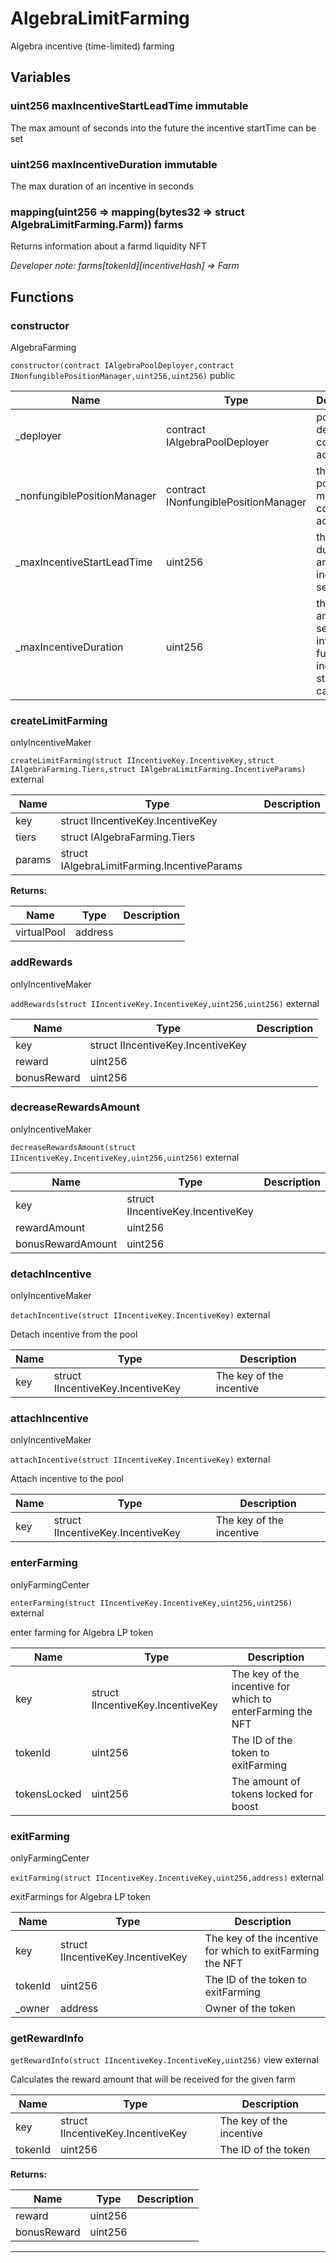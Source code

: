 

# AlgebraLimitFarming

Algebra incentive (time-limited) farming




## Variables
### uint256 maxIncentiveStartLeadTime immutable

The max amount of seconds into the future the incentive startTime can be set

### uint256 maxIncentiveDuration immutable

The max duration of an incentive in seconds

### mapping(uint256 &#x3D;&gt; mapping(bytes32 &#x3D;&gt; struct AlgebraLimitFarming.Farm)) farms 

Returns information about a farmd liquidity NFT

*Developer note: farms[tokenId][incentiveHash] &#x3D;&gt; Farm*

## Functions
### constructor

AlgebraFarming

`constructor(contract IAlgebraPoolDeployer,contract INonfungiblePositionManager,uint256,uint256)`  public





| Name | Type | Description |
| ---- | ---- | ----------- |
| _deployer | contract IAlgebraPoolDeployer | pool deployer contract address |
| _nonfungiblePositionManager | contract INonfungiblePositionManager | the NFT position manager contract address |
| _maxIncentiveStartLeadTime | uint256 | the max duration of an incentive in seconds |
| _maxIncentiveDuration | uint256 | the max amount of seconds into the future the incentive startTime can be set |


### createLimitFarming

onlyIncentiveMaker

`createLimitFarming(struct IIncentiveKey.IncentiveKey,struct IAlgebraFarming.Tiers,struct IAlgebraLimitFarming.IncentiveParams)`  external





| Name | Type | Description |
| ---- | ---- | ----------- |
| key | struct IIncentiveKey.IncentiveKey |  |
| tiers | struct IAlgebraFarming.Tiers |  |
| params | struct IAlgebraLimitFarming.IncentiveParams |  |

**Returns:**

| Name | Type | Description |
| ---- | ---- | ----------- |
| virtualPool | address |  |

### addRewards

onlyIncentiveMaker

`addRewards(struct IIncentiveKey.IncentiveKey,uint256,uint256)`  external





| Name | Type | Description |
| ---- | ---- | ----------- |
| key | struct IIncentiveKey.IncentiveKey |  |
| reward | uint256 |  |
| bonusReward | uint256 |  |


### decreaseRewardsAmount

onlyIncentiveMaker

`decreaseRewardsAmount(struct IIncentiveKey.IncentiveKey,uint256,uint256)`  external





| Name | Type | Description |
| ---- | ---- | ----------- |
| key | struct IIncentiveKey.IncentiveKey |  |
| rewardAmount | uint256 |  |
| bonusRewardAmount | uint256 |  |


### detachIncentive

onlyIncentiveMaker

`detachIncentive(struct IIncentiveKey.IncentiveKey)`  external

Detach incentive from the pool



| Name | Type | Description |
| ---- | ---- | ----------- |
| key | struct IIncentiveKey.IncentiveKey | The key of the incentive |


### attachIncentive

onlyIncentiveMaker

`attachIncentive(struct IIncentiveKey.IncentiveKey)`  external

Attach incentive to the pool



| Name | Type | Description |
| ---- | ---- | ----------- |
| key | struct IIncentiveKey.IncentiveKey | The key of the incentive |


### enterFarming

onlyFarmingCenter

`enterFarming(struct IIncentiveKey.IncentiveKey,uint256,uint256)`  external

enter farming for Algebra LP token



| Name | Type | Description |
| ---- | ---- | ----------- |
| key | struct IIncentiveKey.IncentiveKey | The key of the incentive for which to enterFarming the NFT |
| tokenId | uint256 | The ID of the token to exitFarming |
| tokensLocked | uint256 | The amount of tokens locked for boost |


### exitFarming

onlyFarmingCenter

`exitFarming(struct IIncentiveKey.IncentiveKey,uint256,address)`  external

exitFarmings for Algebra LP token



| Name | Type | Description |
| ---- | ---- | ----------- |
| key | struct IIncentiveKey.IncentiveKey | The key of the incentive for which to exitFarming the NFT |
| tokenId | uint256 | The ID of the token to exitFarming |
| _owner | address | Owner of the token |


### getRewardInfo


`getRewardInfo(struct IIncentiveKey.IncentiveKey,uint256)` view external

Calculates the reward amount that will be received for the given farm



| Name | Type | Description |
| ---- | ---- | ----------- |
| key | struct IIncentiveKey.IncentiveKey | The key of the incentive |
| tokenId | uint256 | The ID of the token |

**Returns:**

| Name | Type | Description |
| ---- | ---- | ----------- |
| reward | uint256 |  |
| bonusReward | uint256 |  |



---


